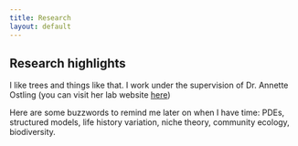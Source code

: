 ```yaml
---
title: Research 
layout: default
---
```


## Research highlights
I like trees and things like that. I work under the supervision of Dr. Annette Ostling (you can visit her lab website [here](https://sites.google.com/utexas.edu/ostlinglab/home?authuser=0))

Here are some buzzwords to remind me later on when I have time: PDEs, structured models, life history variation, niche theory, community ecology, biodiversity.
